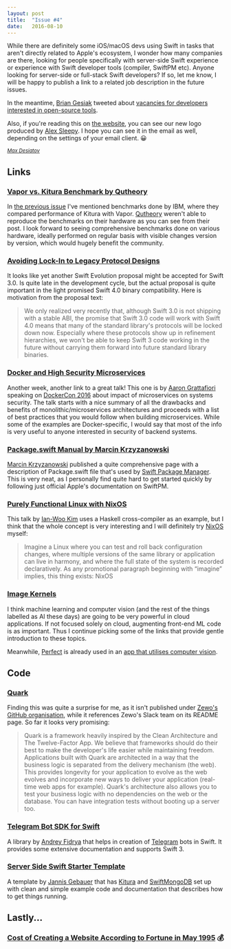 ```yaml
---
layout: post
title:  "Issue #4"
date:   2016-08-10
---
```


While there are definitely some iOS/macOS devs using Swift
in tasks that aren't directly related to Apple's ecosystem, I wonder how
many companies are there, looking for people specifically with server-side
Swift experience or experience with Swift developer tools (compiler,
SwiftPM etc). Anyone looking for server-side or full-stack Swift developers?
If so, let me know, I will be happy to publish a link to a related job description
in the future issues.

In the meantime, [Brian Gesiak](https://twitter.com/modocache) tweeted about
[vacancies for developers interested in open-source tools](https://twitter.com/modocache/status/763048828455059460).

Also, if you're reading this on [the website](http://www.serverswift.tech),
you can see our new logo produced by [Alex Sleepy](https://twitter.com/AlexSleepy).
I hope you can see it in the email as well, depending on the settings of your
email client. 😀

[<small><i>Max Desiatov</i></small>](https://twitter.com/_digital_signal)

## Links

### [Vapor vs. Kitura Benchmark by Qutheory](https://medium.com/@qutheory/vapor-vs-kitura-benchmark-8253fe4a3881)

In [the previous issue](/2016/08/04/issue3.html) I've mentioned benchmarks done
by IBM, where they compared performance of Kitura with Vapor. [Qutheory](http://qutheory.io) weren't
able to reproduce the benchmarks on their hardware as you can see from their post.
I look forward to seeing comprehensive benchmarks done on various hardware,
ideally performed on regular basis with visible changes version by version, which
would hugely benefit the community.

### [Avoiding Lock-In to Legacy Protocol Designs](https://github.com/apple/swift-evolution/blob/master/proposals/0137-avoiding-lock-in.md)

It looks like yet another Swift Evolution proposal might be accepted for
Swift 3.0. Is quite late in the development cycle, but the actual proposal is quite important
in the light promised Swift 4.0 binary compatibility. Here is motivation from the proposal text:

> We only realized very recently that, although Swift 3.0 is not shipping with a stable ABI, the promise that Swift 3.0 code will work with Swift 4.0 means that many of the standard library's protocols will be locked down now. Especially where these protocols show up in refinement hierarchies, we won't be able to keep Swift 3 code working in the future without carrying them forward into future standard library binaries.

### [Docker and High Security Microservices](https://youtu.be/346WmxQ5xtk)

Another week, another link to a great talk! This one is by
[Aaron Grattafiori](https://twitter.com/dyn___) speaking on
[DockerCon 2016](http://2016.dockercon.com) about impact of microservices on
systems security. The talk starts with a nice summary of all the drawbacks and
benefits of monolithic/microservices architectures and proceeds with a list of
best practices that you would follow when building microservices. While some
of the examples are Docker-specific, I would say that most of the info is very
useful to anyone interested in security of backend systems.

### [Package.swift Manual by Marcin Krzyzanowski](http://blog.krzyzanowskim.com/2016/08/09/package-swift-manual/)

[Marcin Krzyzanowski](https://twitter.com/krzyzanowskim) published a quite
comprehensive page with a description of Package.swift file that's used by
[Swift Package Manager](https://github.com/apple/swift-package-manager/).
This is very neat, as I personally find quite hard to get started quickly by
following just official Apple's documentation on SwiftPM.

### [Purely Functional Linux with NixOS](https://begriffs.com/posts/2016-08-08-intro-to-nixos.html)

This talk by [Ian-Woo Kim](https://github.com/wavewave) uses a Haskell
cross-compiler as an example, but I think that the whole concept is very
interesting and I will definitely try [NixOS](http://nixos.org) myself:

> Imagine a Linux where you can test and roll back configuration changes, where multiple versions of the same library or application can live in harmony, and where the full state of the system is recorded declaratively. As any promotional paragraph beginning with “imagine” implies, this thing exists: NixOS

### [Image Kernels](http://setosa.io/ev/image-kernels/)

I think machine learning and computer vision (and the rest of the things
labelled as AI these days) are going to be very powerful in cloud applications.
If not focused solely on cloud, augmenting front-end ML code is as important.
Thus I continue picking some of the links that provide gentle introduction to
these topics.

Meanwhile, [Perfect](https://twitter.com/perfectlysoft) is
already used in an [app that utilises computer vision](https://twitter.com/perfectlysoft/status/759015292307550208).

## Code

### [Quark](https://github.com/QuarkX/Quark)

Finding this was quite a surprise for me, as it isn't published under [Zewo's
GitHub organisation](https://github.com/Zewo), while it references Zewo's
Slack team on its README page. So far it looks very promising:

>Quark is a framework heavily inspired by the Clean Architecture and The Twelve-Factor App. We believe that frameworks should do their best to make the developer's life easier while maintaining freedom. Applications built with Quark are architected in a way that the business logic is separated from the delivery mechanism (the web). This provides longevity for your application to evolve as the web evolves and incorporate new ways to deliver your application (real-time web apps for example). Quark's architecture also allows you to test your business logic with no dependencies on the web or the database. You can have integration tests without booting up a server too.

### [Telegram Bot SDK for Swift](https://github.com/zmeyc/telegram-bot-swift)

A library by [Andrey Fidrya](https://github.com/zmeyc) that helps in creation
of [Telegram](https://telegram.org) bots in Swift. It provides some extensive
documentation and supports Swift 3.

### [Server Side Swift Starter Template](https://github.com/jayfk/server-side-swift-starter)

A template by [Jannis Gebauer](https://github.com/jayfk) that has
[Kitura](https://github.com/IBM-Swift/Kitura) and
[SwiftMongoDB](https://github.com/Danappelxx/SwiftMongoDB) set up with
clean and simple example code and documentation that describes how to get things
running.

## Lastly...

### [Cost of Creating a Website According to Fortune in May 1995](https://twitter.com/brianmcc/status/763126106140598277) 💰
